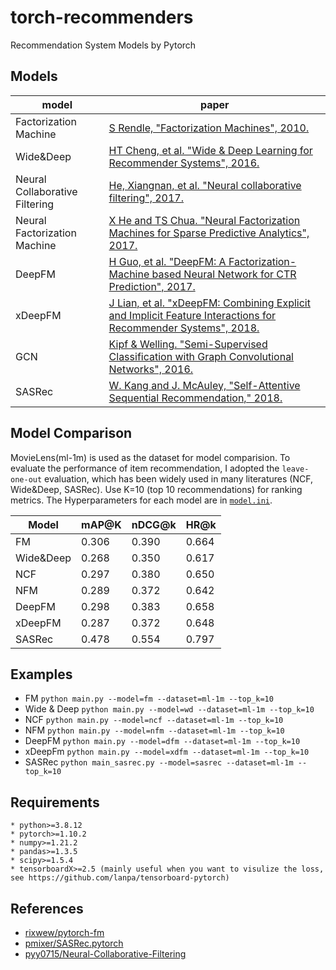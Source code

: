 # torch-recommenders
Recommendation System Models by Pytorch


## Models

|model|paper|
|------|---|
|Factorization Machine|[S Rendle, "Factorization Machines", 2010.](https://www.csie.ntu.edu.tw/~b97053/paper/Rendle2010FM.pdf)|
|Wide&Deep|[HT Cheng, et al. "Wide & Deep Learning for Recommender Systems", 2016.](https://arxiv.org/abs/1606.07792)|
|Neural Collaborative Filtering|[He, Xiangnan, et al. "Neural collaborative filtering", 2017.](https://dl.acm.org/doi/pdf/10.1145/3038912.3052569?casa_token=oEkUs-uK75EAAAAA:UAomJ1kzS9s3Mo8tTg7eoOmZo713fSxhr1wdX9i56MHZ-foO1WfEfHIkCVcw_T464oERdPbFm6sJdPs)|
|Neural Factorization Machine|[X He and TS Chua. "Neural Factorization Machines for Sparse Predictive Analytics", 2017.](https://arxiv.org/abs/1708.05027)|
|DeepFM|[H Guo, et al. "DeepFM: A Factorization-Machine based Neural Network for CTR Prediction", 2017.](https://arxiv.org/abs/1703.04247)|
|xDeepFM|[J Lian, et al. "xDeepFM: Combining Explicit and Implicit Feature Interactions for Recommender Systems", 2018.](https://arxiv.org/abs/1803.05170)|
|GCN|[Kipf & Welling. "Semi-Supervised Classification with Graph Convolutional Networks", 2016.](https://arxiv.org/abs/1609.02907)|
|SASRec|[W. Kang and J. McAuley, "Self-Attentive Sequential Recommendation," 2018.](https://arxiv.org/abs/1808.09781)|


## Model Comparison

MovieLens(ml-1m) is used as the dataset for model comparision.
To evaluate the performance of item recommendation, I adopted the `leave-one-out` evaluation, which has been widely used in many literatures (NCF, Wide&Deep, SASRec).
Use K=10 (top 10 recommendations) for ranking metrics.
The Hyperparameters for each model are in [`model.ini`](https://github.com/HardenKim/torch-recommenders/blob/master/torch_recommenders/config/model.ini).

| Model     | mAP@K | nDCG@k | HR@k  |
|-----------|-------|--------|-------|
| FM        | 0.306 | 0.390  | 0.664 |
| Wide&Deep | 0.268 | 0.350  | 0.617 |
| NCF       | 0.297 | 0.380  | 0.650 |
| NFM       | 0.289 | 0.372  | 0.642 |
| DeepFM    | 0.298 | 0.383  | 0.658 |
| xDeepFM   | 0.287 | 0.372  | 0.648 |
| SASRec    | 0.478 | 0.554  | 0.797 |

## Examples

- FM
  ```python main.py --model=fm --dataset=ml-1m --top_k=10```
- Wide & Deep
  ```python main.py --model=wd --dataset=ml-1m --top_k=10```
- NCF
  ```python main.py --model=ncf --dataset=ml-1m --top_k=10```
- NFM
  ```python main.py --model=nfm --dataset=ml-1m --top_k=10```
- DeepFM
  ```python main.py --model=dfm --dataset=ml-1m --top_k=10```
- xDeepFm
  ```python main.py --model=xdfm --dataset=ml-1m --top_k=10```
- SASRec
  ```python main_sasrec.py --model=sasrec --dataset=ml-1m --top_k=10```



## Requirements
	* python>=3.8.12
	* pytorch>=1.10.2
	* numpy>=1.21.2
	* pandas>=1.3.5
	* scipy>=1.5.4
	* tensorboardX>=2.5 (mainly useful when you want to visulize the loss, see https://github.com/lanpa/tensorboard-pytorch)


## References
- [rixwew/pytorch-fm](https://github.com/rixwew/pytorch-fm)
- [pmixer/SASRec.pytorch](https://github.com/pmixer/SASRec.pytorch)
- [pyy0715/Neural-Collaborative-Filtering](https://github.com/pyy0715/Neural-Collaborative-Filtering)